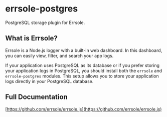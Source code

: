 # errsole-postgres

PostgreSQL storage plugin for Errsole.

## What is Errsole?

Errsole is a Node.js logger with a built-in web dashboard. In this dashboard, you can easily view, filter, and search your app logs.

If your application uses PostgreSQL as its database or if you prefer storing your application logs in PostgreSQL, you should install both the `errsole` and `errsole-postgres` modules. This setup allows you to store your application logs directly in your PostgreSQL database.

## Full Documentation

[https://github.com/errsole/errsole.js](https://github.com/errsole/errsole.js)